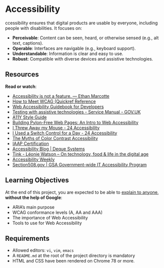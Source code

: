 # Accessibility
ccessibility ensures that digital products are usable by everyone, including people with disabilities. It focuses on:

-   **Perceivable**: Content can be seen, heard, or otherwise sensed (e.g., alt text, captions).
-   **Operable**: Interfaces are navigable (e.g., keyboard support).
-   **Understandable**: Information is clear and easy to use.
-   **Robust**: Compatible with diverse devices and assistive technologies.


## Resources

**Read or watch**:

-   [Accessibility is not a feature. — Ethan Marcotte](https://intranet.hbtn.io/rltoken/KpTE68V9GdL7pm4l6ImWSg "Accessibility is not a feature. — Ethan Marcotte")
-   [How to Meet WCAG (Quickref Reference](https://intranet.hbtn.io/rltoken/UZmj1x99WEmIOEdfuYzAXQ "How to Meet WCAG (Quickref Reference")
-   [Web Accessibility Guidebook for Developers](https://intranet.hbtn.io/rltoken/F_Z9DJFNJmPGw7Z_1kP8bA "Web Accessibility Guidebook for Developers")
-   [Testing with assistive technologies - Service Manual - GOV.UK](https://intranet.hbtn.io/rltoken/is-SqFqGDu8knDObDQGpFg "Testing with assistive technologies - Service Manual - GOV.UK")
-   [A11Y Style Guide](https://intranet.hbtn.io/rltoken/TK3c4IZchCh95mQS2Ug3yg "A11Y Style Guide")
-   [Building Pylon-Free Web Pages: An Intro to Web Accessibility](https://intranet.hbtn.io/rltoken/Lf35D4vRP8_HaRl1KMCzPA "Building Pylon-Free Web Pages: An Intro to Web Accessibility")
-   [I Threw Away my Mouse - 24 Accessibility](https://intranet.hbtn.io/rltoken/n0rn0d1ICp3ABu7AphCqvg "I Threw Away my Mouse - 24 Accessibility")
-   [I Used a Switch Control for a Day - 24 Accessibility](https://intranet.hbtn.io/rltoken/ZpcevrahJ1gRAzc8g8NEAA "I Used a Switch Control for a Day - 24 Accessibility")
-   [The Myths of Color Contrast Accessibility](https://intranet.hbtn.io/rltoken/oPQaEDv3bje2tBh68ZzipA "The Myths of Color Contrast Accessibility")
-   [IAAP Certification](https://intranet.hbtn.io/rltoken/ReDC1Yb2hozDGYfKuD22pw "IAAP Certification")
-   [Accessibility Blog | Deque Systems](https://intranet.hbtn.io/rltoken/YVYK-Uv9g_qfbkquiZE0oQ "Accessibility Blog | Deque Systems")
-   [Tink - Léonie Watson – On technology, food & life in the digital age](https://intranet.hbtn.io/rltoken/c9Hg5OQRvH4O-w2Fkuv9Qg "Tink - Léonie Watson – On technology, food & life in the digital age")
-   [Accessibility Weekly](https://intranet.hbtn.io/rltoken/5muNy3USi2Bk8k5fZvkoig "Accessibility Weekly")
-   [Section508.gov | GSA Government-wide IT Accessibility Program](https://intranet.hbtn.io/rltoken/uYjFPb1Js37PT0mNUhr8CQ "Section508.gov | GSA Government-wide IT Accessibility Program")

## Learning Objectives

At the end of this project, you are expected to be able to  [explain to anyone](https://intranet.hbtn.io/rltoken/U5obIvMPAh110X9zYsNMyA "explain to anyone"),  **without the help of Google**:

-   ARIA’s main purpose
-   WCAG conformance levels (A, AA and AAA)
-   The importance of Web Accessibility
-   Tools to use for Web Accessibility

## Requirements

-   Allowed editors:  `vi`,  `vim`,  `emacs`
-   A  `README.md`  at the root of the project directory is mandatory
-   HTML and CSS have been rendered on Chrome 78 or more.